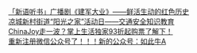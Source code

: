   
[「新语听书」广播剧《建军大业》——鲜活生动的红色历史](http://www.dianyue.me/archives/864/kvml6798a8mkjbes/)  
[凉城新村街道“阳光之家”活动日——交通安全知识教育](http://www.dianyue.me/archives/800/680d4njozvxat74h/)  
[ChinaJoy走一波？掌上生活独家93折起购票了解下！](http://www.dianyue.me/archives/803/685y9qk43km74zhe/)  
[重新注册微信公众号了！！！新的公众号：如此牛A](http://www.dianyue.me/archives/367/noxpzj3t06661309/)